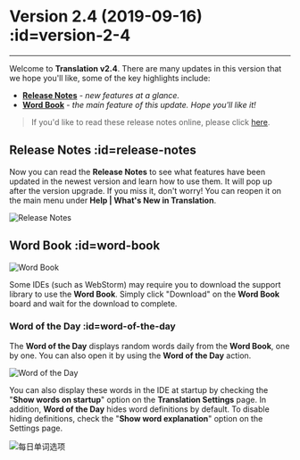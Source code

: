 # Version 2.4 (2019-09-16) :id=version-2-4

---

Welcome to **Translation v2.4**. There are many updates in this version that we hope you'll like, some of the key highlights include:

- [**Release Notes**](#release-notes) - _new features at a glance._
- [**Word Book**](#word-book) - _the main feature of this update. Hope you'll like it!_

> If you'd like to read these release notes online, please click [here](#/ko/updates ':ignore :target=_blank').

## Release Notes :id=release-notes

Now you can read the **Release Notes** to see what features have been updated in the newest version and learn how to use them. It will pop up after the version upgrade. If you miss it, don't worry! You can reopen it on the main menu under **Help | What's New in Translation**.

![Release Notes](/updates/img/v2_4/whats_new.png)

## Word Book :id=word-book

![Word Book](/updates/img/v2_4/word_book.gif)

Some IDEs (such as WebStorm) may require you to download the support library to use the **Word Book**. Simply click "Download" on the **Word Book** board and wait for the download to complete.

### Word of the Day :id=word-of-the-day

The **Word of the Day** displays random words daily from the **Word Book**, one by one. You can also open it by using the **Word of the Day** action.

![Word of the Day](/updates/img/v2_4/word_of_the_day.png)

You can also display these words in the IDE at startup by checking the "**Show words on startup**" option on the **Translation Settings** page. In addition, **Word of the Day** hides word definitions by default. To disable hiding definitions, check the "**Show word explanation**" option on the Settings page.

![每日单词选项](/updates/img/v2_4/word_of_the_day_opts.png)